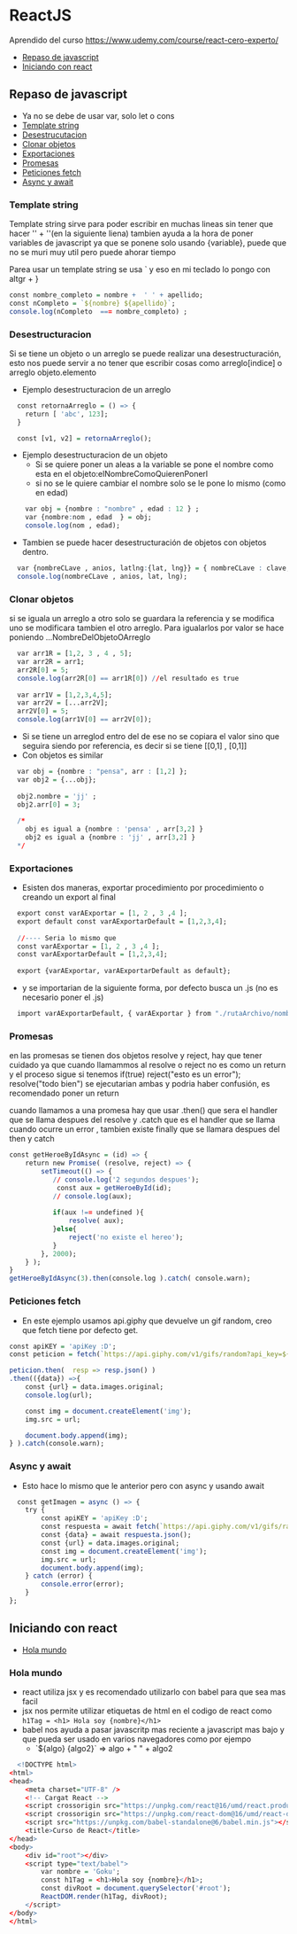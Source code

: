# ReactJS 
Aprendido del curso https://www.udemy.com/course/react-cero-experto/

* [Repaso de javascript](#Repaso-de-javascript)
* [Iniciando con react](#Iniciando-con-react)


## Repaso de javascript 
* Ya no se debe de usar var, solo let o cons 
* [Template string](#Template-string)
* [Desestrucutacion](#Desestructuracion)
* [Clonar objetos](#Clonar-objetos)
* [Exportaciones](#Exportaciones)
* [Promesas](#Promesas)
* [Peticiones fetch](#Peticiones-fetch)
* [Async y await](#Async-y-await)
### Template string
Template string sirve para poder escribir en muchas lineas sin tener que hacer '' + ''(en la siguiente liena) 
tambien ayuda a la hora de poner variables de javascript ya que se ponene solo usando {variable}, puede que no se muri muy util pero puede ahorar tiempo 

Parea usar un template string se usa ` y eso en mi teclado lo pongo con altgr + } 

```r
const nombre_completo = nombre +  ' ' + apellido; 
const nCompleto = `${nombre} ${apellido}`;
console.log(nCompleto  === nombre_completo) ; 
```

### Desestructuracion 

Si se tiene un objeto o un arreglo se puede realizar una desestructuración, esto nos puede servir a no tener que escribir cosas como arreglo[indice] o arreglo objeto.elemento 
* Ejemplo desestructuracion de un arreglo 

```r
  const retornaArreglo = () => {
    return [ 'abc', 123];
  }

  const [v1, v2] = retornaArreglo(); 
```
* Ejemplo desestructuracion de un objeto 
   * Si se quiere poner un aleas a la variable se pone el nombre como esta en el objeto:elNombreComoQuierenPonerl 
   * si no se le quiere cambiar el nombre solo se le pone lo mismo (como en edad) 
```r
    var obj = {nombre : "nombre" , edad : 12 } ;
    var {nombre:nom , edad  } = obj; 
    console.log(nom , edad); 
```
* Tambien se puede hacer desestructuración de objetos con objetos dentro. 
```r
  var {nombreCLave , anios, latlng:{lat, lng}} = { nombreCLave : clave,anios : edad,latlng:{lat: 12, lng: -12}    }
  console.log(nombreCLave , anios, lat, lng); 
```

### Clonar objetos
si se iguala un arreglo a otro solo se guardara la referencia y se modifica uno se modificara tambien el otro arreglo. 
Para igualarlos por valor se hace poniendo ...NombreDelObjetoOArreglo 
```r
  var arr1R = [1,2, 3 , 4 , 5]; 
  var arr2R = arr1; 
  arr2R[0] = 5; 
  console.log(arr2R[0] == arr1R[0]) //el resultado es true 
  
  var arr1V = [1,2,3,4,5]; 
  var arr2V = [...arr2V]; 
  arr2V[0] = 5; 
  console.log(arr1V[0] == arr2V[0]);   
```
* Si se tiene un arreglod entro del de ese no se copiara el valor sino que seguira siendo por referencia, es decir si se tiene [[0,1] , [0,1]] 
* Con objetos es similar 

```r
  var obj = {nombre : "pensa", arr : [1,2] };
  var obj2 = {...obj};
  
  obj2.nombre = 'jj' ; 
  obj2.arr[0] = 3; 
  
  /*
    obj es igual a {nombre : 'pensa' , arr[3,2] } 
    obj2 es igual a {nombre : 'jj' , arr[3,2] } 
  */
```

### Exportaciones 
* Esisten dos maneras, exportar procedimiento por procedimiento  o creando un export al final 
```r 
  export const varAExportar = [1, 2 , 3 ,4 ]; 
  export default const varAExportarDefault = [1,2,3,4]; 
  
  //---- Seria lo mismo que 
  const varAExportar = [1, 2 , 3 ,4 ];
  const varAExportarDefault = [1,2,3,4];
  
  export {varAExportar, varAExportarDefault as default};
```
* y se importarian de la siguiente forma, por defecto busca un .js (no es necesario poner el .js) 
```r
  import varAExportarDefault, { varAExportar } from "./rutaArchivo/nombreArchivo";
```

### Promesas
en las promesas se tienen dos objetos resolve y reject, hay que tener cuidado ya que cuando llamammos al resolve o reject no es como un return y el proceso sigue
si tenemos if(true) reject("esto es un error");      resolve("todo bien")  se ejecutarian ambas y podria haber confusión, es recomendado poner un return 


cuando llamamos a una promesa hay que usar .then() que sera el handler que se llama despues del resolve 
y .catch que es el handler que se llama cuando ocurre un error , tambien existe finally que se llamara despues del then y catch 
```r
const getHeroeByIdAsync = (id) => {
    return new Promise( (resolve, reject) => {
        setTimeout(() => {
           // console.log('2 segundos despues');
            const aux = getHeroeById(id); 
           // console.log(aux);
    
           if(aux !== undefined ){
               resolve( aux); 
           }else{
               reject('no existe el hereo');
           }
        }, 2000);
    } ); 
}
getHeroeByIdAsync(3).then(console.log ).catch( console.warn);
```

### Peticiones fetch
* En este ejemplo usamos api.giphy que devuelve un gif random, creo que fetch tiene por defecto get. 
```r
const apiKEY = 'apiKey :D';
const peticion = fetch(`https://api.giphy.com/v1/gifs/random?api_key=${apiKEY}`);

peticion.then(  resp => resp.json() )
.then(({data}) =>{ 
    const {url} = data.images.original; 
    console.log(url); 

    const img = document.createElement('img'); 
    img.src = url; 

    document.body.append(img); 
} ).catch(console.warn); 
```

### Async y await
* Esto hace lo mismo que le anterior pero con async y usando await 
```r
  const getImagen = async () => {
    try {
        const apiKEY = 'apiKey :D';
        const respuesta = await fetch(`https://api.giphy.com/v1/gifs/random?api_key=${apiKEY}`);
        const {data} = await respuesta.json();
        const {url} = data.images.original;
        const img = document.createElement('img');
        img.src = url;
        document.body.append(img);
    } catch (error) {
        console.error(error);
    }
};
```

## Iniciando con react
* [Hola mundo](#Hola-mundi)

### Hola mundo 
* react utiliza jsx y es recomendado utilizarlo con babel para que sea mas facil 
* jsx nos permite utilizar etiquetas de html en el codigo de react como `h1Tag = <h1> Hola soy {nombre}</h1>`
* babel nos ayuda a pasar javascritp mas reciente a javascript mas bajo y que pueda ser usado en varios navegadores como por ejempo 
   * \`${algo} {algo2}\` =>   algo + " " + algo2 

```r
  <!DOCTYPE html>
<html>
<head>
    <meta charset="UTF-8" />
    <!-- Cargat React -->
    <script crossorigin src="https://unpkg.com/react@16/umd/react.production.min.js"></script>
    <script crossorigin src="https://unpkg.com/react-dom@16/umd/react-dom.production.min.js"></script>
    <script src="https://unpkg.com/babel-standalone@6/babel.min.js"></script>
    <title>Curso de React</title>
</head>
<body>
    <div id="root"></div>
    <script type="text/babel">
        var nombre = 'Goku'; 
        const h1Tag = <h1>Hola soy {nombre}</h1>;
        const divRoot = document.querySelector('#root');
        ReactDOM.render(h1Tag, divRoot);
    </script>
</body>
</html>
```
